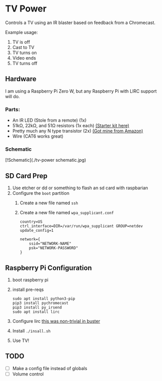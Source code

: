 # TV Power

Controls a TV using an IR blaster based on feedback from a Chromecast.

Example usage:

1. TV is off
1. Cast to TV
1. TV turns on
1. Video ends
1. TV turns off

## Hardware

I am using a Raspberry Pi Zero W, but any Raspberry Pi with LIRC support will do.

### Parts:

- An IR LED (Stole from a remote) (1x)
- 51kΩ, 22kΩ, and 51Ω resistors (1x each) [(Starter kit here)](https://www.amazon.com/dp/product/B07BKRS4QZ)
- Pretty much any N type transistor (2x) [(Got mine from Amazon)](https://www.amazon.com/gp/product/B07BKX255D)
- Wire (CAT6 works great)

### Schematic

[!Schematic](./tv-power schematic.jpg)


## SD Card Prep

1. Use etcher or dd or something to flash an sd card with raspbarian
1. Configure the `boot` partition
    1. Create a new file named `ssh`
    1. Create a new file named `wpa_supplicant.conf`
	
        ```
        country=US
        ctrl_interface=DIR=/var/run/wpa_supplicant GROUP=netdev
        update_config=1
        
        network={
            ssid="NETWORK-NAME"
            psk="NETWORK-PASSWORD"
        }
        ```

## Raspberry Pi Configuration

1. boot raspberry pi
1. install pre-reqs

    ```
    sudo apt install python3-pip
    pip3 install pychromecast
    pip3 install py_irsend
    sudo apt install lirc
    ```

1. Configure lirc [this was non-trivial in buster](https://www.raspberrypi.org/forums/viewtopic.php?t=235256)
1. Install `./insall.sh`
1. Use TV!

## TODO

- [ ] Make a config file instead of globals
- [ ] Volume control
